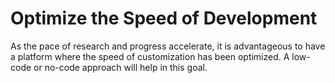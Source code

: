 # Optimize the Speed of Development

As the pace of research and progress accelerate, it is advantageous to have a platform where the speed of customization has been optimized. A low-code or no-code approach
will help in this goal. 

